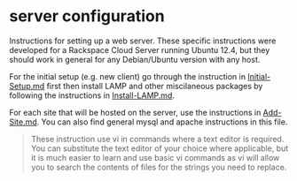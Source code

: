 server configuration
====================

Instructions for setting up a web server. These specific instructions were 
developed for a Rackspace Cloud Server running Ubuntu 12.4, but they should
work in general for any Debian/Ubuntu version with any host.

For the initial setup (e.g. new client) go through the instruction in 
[Initial-Setup.md](https://github.com/Brunello/server-configuration/blob/master/Initial-Setup.md) first then install LAMP and other miscilaneous packages by
following the instructions in [Install-LAMP.md](https://github.com/Brunello/server-configuration/blob/master/Install-LAMP.md).

For each site that will be hosted on the server, use the instructions in 
[Add-Site.md](https://github.com/Brunello/server-configuration/blob/master/Add-Site.md). You can also find general mysql and apache instructions in this
file.

> These instruction use vi in commands where a text editor is required. You can
> substitute the text editor of your choice where applicable, but it is much 
> easier to learn and use basic vi commands as vi will allow you to search the 
> contents of files for the strings you need to replace.
